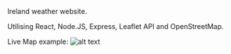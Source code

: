 Ireland weather website.

Utilising React, Node.JS, Express, Leaflet API and OpenStreetMap.

Live Map example:
![alt text]([http://url/to/img.png](https://raw.githubusercontent.com/Jamie404/reactweatherapi/main/public/exampleMap.JPG?token=GHSAT0AAAAAACEFAAZDO24ETE2EUS7MNVGGZERZ6ZQ)https://raw.githubusercontent.com/Jamie404/reactweatherapi/main/public/exampleMap.JPG?token=GHSAT0AAAAAACEFAAZDO24ETE2EUS7MNVGGZERZ6ZQ)
